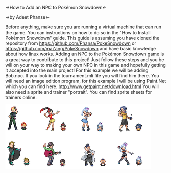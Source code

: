 ->How to Add an NPC to Pokémon Snowdown<-

->by Adeet Phanse<-

Before anything, make sure you are running a virtual machine that can run the game. You can instructions on how to do so in the "How to Install Pokémon Snowdown" guide. 
This guide is assuming you have cloned the repository from https://github.com/Phansa/PokeSnowdown or https://github.com/maZang/PokeSnowdown and have basic knowledge about how linux works. 
Adding an NPC to the Pokémon Snowdown game is a great way to contribute to this project!  Just follow these steps and you be will on your way to making your own NPC in this game and hopefully getting it accepted into the main project!
For this example we will be adding Bob.npc.  If you look in the tournament.mli file you will find him there.  You will need an image edition program, for this example I will be using Paint.Net which you can find here.
http://www.getpaint.net/download.html
You will also need a sprite and trainer "portrait".  You can find sprite sheets for trainers online.

![sprite sheet](https://github.com/Phansa/PokeSnowdown/blob/master/Documentation/How-To-Add-NPC-Images/new_trainers.png)

